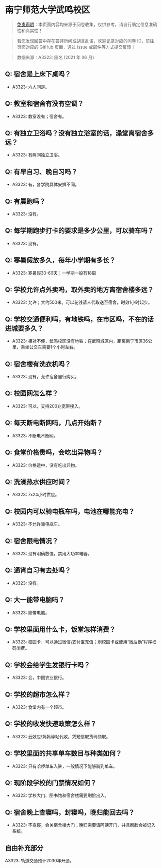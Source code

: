 # 南宁师范大学武鸣校区

> [免责声明](https://colleges.chat/#_3)：本页面内容均来源于问卷收集，仅供参考，请自行确定信息准确性和真实性！

> 若您发现回答中存在答非所问或胡言乱语，欢迎记录对应的问卷 ID，前往页面对应的 GitHub 页面，通过 issue 或邮件等方式提交反馈！

> 数据来源：A3323: 匿名 (2021 年 06 月)

## Q: 宿舍是上床下桌吗？

- A3323: 六人间是。

## Q: 教室和宿舍有没有空调？

- A3323: 教室没有；宿舍有。

## Q: 有独立卫浴吗？没有独立浴室的话，澡堂离宿舍多远？

- A3323: 有两间独立卫浴。

## Q: 有早自习、晚自习吗？

- A3323: 有，各学院具体安排不同。

## Q: 有晨跑吗？

- A3323: 没有。

## Q: 每学期跑步打卡的要求是多少公里，可以骑车吗？

- A3323: 没有。

## Q: 寒暑假放多久，每年小学期有多长？

- A3323: 寒暑假30-60天；一学期一般有18周

## Q: 学校允许点外卖吗，取外卖的地方离宿舍楼多远？

- A3323: 允许；大约500米。可以花钱请人代取送至宿舍，时效1小时起步。

## Q: 学校交通便利吗，有地铁吗，在市区吗，不在的话进城要多久？

- A3323: 相对不便，武鸣校区没有地铁；在武鸣城区内，距离南宁市区36公里，乘坐公交车需要1个小时左右。

## Q: 宿舍楼有洗衣机吗？

- A3323: 没有，允许宿舍自行购买。

## Q: 校园网怎么样？

- A3323: 可以，支持200兆宽带接入。

## Q: 每天断电断网吗，几点开始断？

- A3323: 不断电不断网。

## Q: 食堂价格贵吗，会吃出异物吗？

- A3323: 价格适中，没有吃出异物。

## Q: 洗澡热水供应时间？

- A3323: 7x24小时供应。

## Q: 校园内可以骑电瓶车吗，电池在哪能充电？

- A3323: 不允许骑电瓶车。

## Q: 宿舍限电情况？

- A3323: 没有明确数值，禁用大功率电器。

## Q: 通宵自习有去处吗？

- A3323: 没有。

## Q: 大一能带电脑吗？

- A3323: 能带电脑。

## Q: 学校里面用什么卡，饭堂怎样消费？

- A3323: 校园卡，可以通过微信\支付宝充值；刷校园卡或使用“微后勤”程序扫码消费。

## Q: 学校会给学生发银行卡吗？

- A3323: 会，中国农业银行。

## Q: 学校的超市怎么样？

- A3323: 食堂内有一个超市。

## Q: 学校的收发快递政策怎么样？

- A3323: 云效应\妈妈驿站代收，凭短信取货码领取。

## Q: 学校里面的共享单车数目与种类如何？

- A3323: 只有哈啰单车入驻，一般情况下能够骑到单车。

## Q: 现阶段学校的门禁情况如何？

- A3323: 学校大门、图书馆和宿舍楼需要刷脸出入。

## Q: 宿舍晚上查寝吗，封寝吗，晚归能回去吗？

- A3323: 不查寝，会关宿舍楼大门；晚归需要请阿姨开门，并且刷脸会被记入系统。

## 自由补充部分

A3323: 轨道交通预计2030年开通。